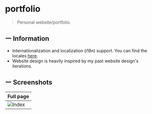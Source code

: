# portfolio

> Personal website/portfolio.

## ー Information

-   Internationalization and localization (i18n) support. You can find the locales [here](https://github.com/LichKing112/portfolio/tree/master/public/locales).
-   Website design is heavily inspired by my past website design's iterations.

## ー Screenshots

| Full page                                                                                            |
| ---------------------------------------------------------------------------------------------------- |
| ![Index](https://media.discordapp.net/attachments/781005483314118656/891319001899208774/unknown.png) |

